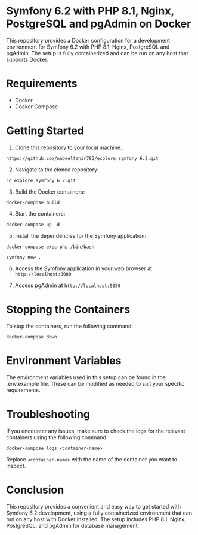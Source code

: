 # Symfony 6.2 with PHP 8.1, Nginx, PostgreSQL and pgAdmin on Docker


This repository provides a Docker configuration for a development environment for Symfony 6.2 with PHP 8.1, Nginx, PostgreSQL and pgAdmin. The setup is fully containerized and can be run on any host that supports Docker.

# Requirements

* Docker
* Docker Compose

# Getting Started

1. Clone this repository to your local machine:

``` https://github.com/nabeeltahir785/explore_symfony_6.2.git ```

2. Navigate to the cloned repository:

``` cd explore_symfony_6.2.git ```

3. Build the Docker containers:

`` docker-compose build ``

4. Start the containers:

`` docker-compose up -d ``

5. Install the dependencies for the Symfony application:

`` docker-compose exec php /bin/bash ``

`` symfony new . ``

6. Access the Symfony application in your web browser at `http://localhost:8000`

7. Access pgAdmin at `http://localhost:5050`

# Stopping the Containers

To stop the containers, run the following command:

``docker-compose down``

# Environment Variables
The environment variables used in this setup can be found in the .env.example file. These can be modified as needed to suit your specific requirements.


# Troubleshooting

If you encounter any issues, make sure to check the logs for the relevant containers using the following command:

``docker-compose logs <container-name>``

Replace `<container-name>` with the name of the container you want to inspect.

# Conclusion

This repository provides a convenient and easy way to get started with Symfony 6.2 development, using a fully containerized environment that can run on any host with Docker installed. The setup includes PHP 8.1, Nginx, PostgreSQL, and pgAdmin for database management.